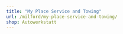 ```yaml
---
title: "My Place Service and Towing"
url: /milford/my-place-service-and-towing/
shop: Autowerkstatt
---
```

